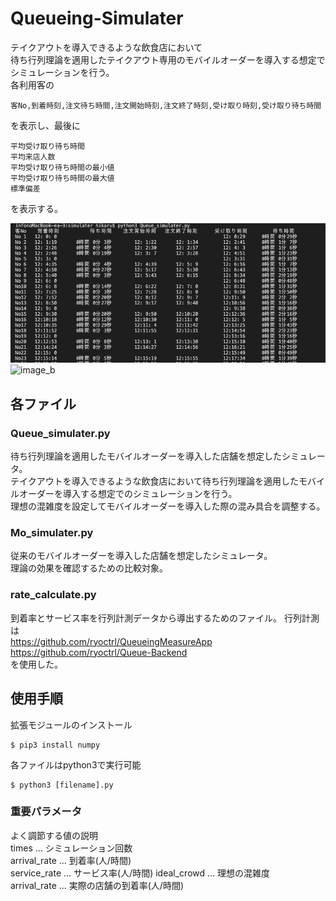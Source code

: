 # Queueing-Simulater
テイクアウトを導入できるような飲食店において  
待ち行列理論を適用したテイクアウト専用のモバイルオーダーを導入する想定でシミュレーションを行う。  
各利用客の
```
客No,到着時刻,注文待ち時間,注文開始時刻,注文終了時刻,受け取り時刻,受け取り待ち時間
```
を表示し、最後に
```
平均受け取り待ち時間
平均来店人数
平均受け取り待ち時間の最小値
平均受け取り待ち時間の最大値
標準偏差
```
を表示する。

![image_a](image/result1.png)  
![image_b](image/symbol2.png)  

## 各ファイル
### Queue_simulater.py
待ち行列理論を適用したモバイルオーダーを導入した店舗を想定したシミュレータ。  
テイクアウトを導入できるような飲食店において待ち行列理論を適用したモバイルオーダーを導入する想定でのシミュレーションを行う。  
理想の混雑度を設定してモバイルオーダーを導入した際の混み具合を調整する。

###  Mo_simulater.py
従来のモバイルオーダーを導入した店舗を想定したシミュレータ。  
理論の効果を確認するための比較対象。

### rate_calculate.py
到着率とサービス率を行列計測データから導出するためのファイル。
行列計測は  
https://github.com/ryoctrl/QueueingMeasureApp  
https://github.com/ryoctrl/Queue-Backend  
を使用した。

## 使用手順
拡張モジュールのインストール
```
$ pip3 install numpy
```
各ファイルはpython3で実行可能
```
$ python3 [filename].py
```
### 重要パラメータ
よく調節する値の説明  
times ... シミュレーション回数  
arrival_rate ... 到着率(人/時間)  
service_rate ... サービス率(人/時間)
ideal_crowd ... 理想の混雑度　　
arrival_rate ... 実際の店舗の到着率(人/時間)
